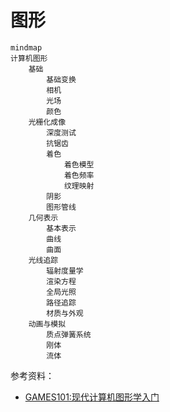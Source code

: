 # 图形

```{mermaid}
mindmap
计算机图形
    基础
        基础变换
        相机
        光场
        颜色
    光栅化成像
        深度测试
        抗锯齿
        着色
            着色模型
            着色频率
            纹理映射
        阴影
        图形管线
    几何表示
        基本表示
        曲线
        曲面
    光线追踪
        辐射度量学
        渲染方程
        全局光照
        路径追踪
        材质与外观
    动画与模拟
        质点弹簧系统
        刚体
        流体
```

参考资料：

- [GAMES101:现代计算机图形学入门](https://games-cn.org/intro-graphics/)